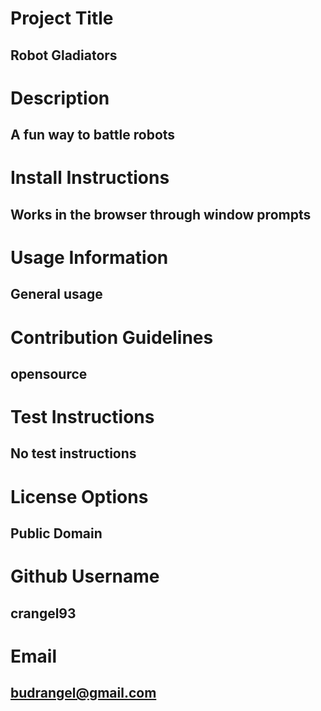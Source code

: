 
# Project Title 

## Robot Gladiators

# Description

## A fun way to battle robots

# Install Instructions

## Works in the browser through window prompts

# Usage Information

## General usage

# Contribution Guidelines

## opensource

# Test Instructions

## No test instructions

# License Options 

## Public Domain

# Github Username 

## crangel93

# Email 

## budrangel@gmail.com
